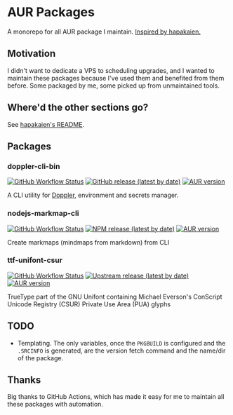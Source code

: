 # AUR Packages

A monorepo for all AUR package I maintain. [Inspired by hapakaien.](https://github.com/hapakaien/aur-packages/)

## Motivation

I didn't want to dedicate a VPS to scheduling upgrades, and I wanted to maintain these packages because I've used them and benefited from them before. Some packaged by me, some picked up from unmaintained tools.

## Where'd the other sections go?

See [hapakaien's README](https://github.com/hapakaien/aur-packages/blob/main/README.md).

## Packages

### doppler-cli-bin

[![GitHub Workflow Status](https://img.shields.io/github/actions/workflow/status/gregdan3/aur-packages/doppler-cli-bin.yml?branch=main&label=CI&style=flat-square)](https://github.com/gregdan3/aur-packages/actions/workflows/doppler-cli-bin.yml) [![GitHub release (latest by date)](https://img.shields.io/github/v/release/DopplerHQ/cli?style=flat-square)](https://github.com/DopplerHQ/cli) [![AUR version](https://img.shields.io/aur/version/doppler-cli-bin?style=flat-square)](https://aur.archlinux.org/packages/doppler-cli-bin/)

A CLI utility for [Doppler](https://www.doppler.com/), environment and secrets manager.

### nodejs-markmap-cli

[![GitHub Workflow Status](https://img.shields.io/github/actions/workflow/status/gregdan3/aur-packages/nodejs-markmap-cli.yml?branch=main&label=CI&style=flat-square)](https://github.com/gregdan3/aur-packages/actions/workflows/nodejs-markmap-cli.yml) [![NPM release (latest by date)](https://img.shields.io/npm/v/markmap-cli?style=flat-square)](https://www.npmjs.com/package/markmap-cli/v/latest) [![AUR version](https://img.shields.io/aur/version/nodejs-markmap-cli?style=flat-square)](https://aur.archlinux.org/packages/nodejs-markmap-cli/)

Create markmaps (mindmaps from markdown) from CLI

### ttf-unifont-csur

[![GitHub Workflow Status](https://img.shields.io/github/actions/workflow/status/gregdan3/aur-packages/ttf-unifont-csur.yml?branch=main&label=CI&style=flat-square)](https://github.com/gregdan3/aur-packages/actions/workflows/ttf-unifont-csur.yml) [![Upstream release (latest by date)](https://img.shields.io/badge/Upstream-Not%20Retrievable-lightgray)](https://unifoundry.com/unifont/index.html) [![AUR version](https://img.shields.io/aur/version/ttf-unifont-csur?style=flat-square)](https://aur.archlinux.org/packages/ttf-unifont-csur/)

TrueType part of the GNU Unifont containing Michael Everson's ConScript Unicode Registry (CSUR) Private Use Area (PUA) glyphs

## TODO

- Templating. The only variables, once the `PKGBUILD` is configured and the `.SRCINFO` is generated, are the version fetch command and the name/dir of the package.

## Thanks

Big thanks to GitHub Actions, which has made it easy for me to maintain all these packages with automation.
